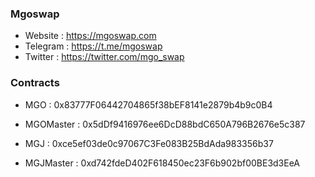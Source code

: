### Mgoswap
- Website : https://mgoswap.com
- Telegram : https://t.me/mgoswap
- Twitter : https://twitter.com/mgo_swap
### Contracts

- MGO : 0x83777F06442704865f38bEF8141e2879b4b9c0B4

- MGOMaster : 0x5dDf9416976ee6DcD88bdC650A796B2676e5c387

- MGJ : 0xce5ef03de0c97067C3Fe083B25BdAda983356b37

- MGJMaster : 0xd742fdeD402F618450ec23F6b902bf00BE3d3EeA

<!--
**Mgoswap/Mgoswap** is a ✨ _special_ ✨ repository because its `README.md` (this file) appears on your GitHub profile.

Here are some ideas to get you started:

- 🔭 I’m currently working on ...
- 🌱 I’m currently learning ...
- 👯 I’m looking to collaborate on ...
- 🤔 I’m looking for help with ...
- 💬 Ask me about ...
- 📫 How to reach me: ...
- 😄 Pronouns: ...
- ⚡ Fun fact: ...
-->

